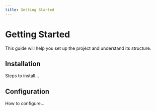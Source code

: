 ```yaml
---
title: Getting Started
---
```


# Getting Started

This guide will help you set up the project and understand its structure.

## Installation

Steps to install...

## Configuration

How to configure...
